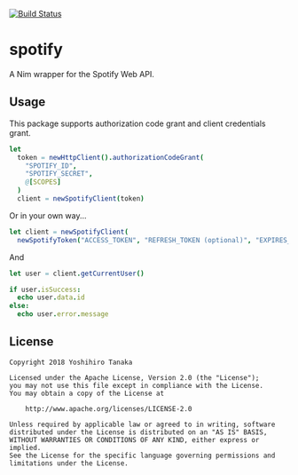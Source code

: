 [![Build Status](https://travis-ci.org/CORDEA/spotify.svg?branch=master)](https://travis-ci.org/CORDEA/spotify)

# spotify

A Nim wrapper for the Spotify Web API.

## Usage

This package supports authorization code grant and client credentials grant.

```nim
let
  token = newHttpClient().authorizationCodeGrant(
    "SPOTIFY_ID",
    "SPOTIFY_SECRET",
    @[SCOPES]
  )
  client = newSpotifyClient(token)
```

Or in your own way...

```nim
let client = newSpotifyClient(
  newSpotifyToken("ACCESS_TOKEN", "REFRESH_TOKEN (optional)", "EXPIRES_IN (optional)"))
```

And

```nim
let user = client.getCurrentUser()

if user.isSuccess:
  echo user.data.id
else:
  echo user.error.message
```

## License

```
Copyright 2018 Yoshihiro Tanaka

Licensed under the Apache License, Version 2.0 (the "License");
you may not use this file except in compliance with the License.
You may obtain a copy of the License at

    http://www.apache.org/licenses/LICENSE-2.0

Unless required by applicable law or agreed to in writing, software
distributed under the License is distributed on an "AS IS" BASIS,
WITHOUT WARRANTIES OR CONDITIONS OF ANY KIND, either express or implied.
See the License for the specific language governing permissions and
limitations under the License.
```
